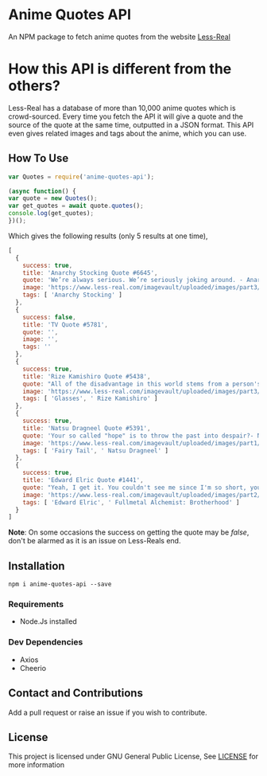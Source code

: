 # Anime Quotes API
An NPM package to fetch anime quotes from the website [Less-Real](https://www.less-real.com/)

# How this API is different from the others?
Less-Real has a database of more than 10,000 anime quotes which is crowd-sourced. Every time you fetch the API it will give a quote and the source of the quote at the same time, outputted in a JSON format. This API even gives related images and tags about the anime, which you can use.

## How To Use

```js
var Quotes = require('anime-quotes-api');

(async function() {
var quote = new Quotes();
var get_quotes = await quote.quotes();
console.log(get_quotes);
})();
```

Which gives the following results (only 5 results at one time),

```js
[
  {
    success: true,
    title: 'Anarchy Stocking Quote #6645',
    quote: 'We’re always serious. We’re seriously joking around. - Anarchy Stocking (Panty And Stocking With Gaterbelt)',
    image: 'https://www.less-real.com/imagevault/uploaded/images/part3/14827.jpg',
    tags: [ 'Anarchy Stocking' ]
  },
  {
    success: false,
    title: 'TV Quote #5781',
    quote: '',
    image: '',
    tags: ''
  },
  {
    success: true,
    title: 'Rize Kamishiro Quote #5438',
    quote: "All of the disadvantage in this world stems from a person's lack of ability.- Rize Kamishiro (Tokyo Ghoul)From episode Episode 12, time 13:14.",      
    image: 'https://www.less-real.com/imagevault/uploaded/images/part3/11486.jpg',
    tags: [ 'Glasses', ' Rize Kamishiro' ]
  },
  {
    success: true,
    title: 'Natsu Dragneel Quote #5391',
    quote: 'Your so called "hope" is to throw the past into despair?- Natsu Dragneel (Fairy Tail)From chapter 336, page .',
    image: 'https://www.less-real.com/imagevault/uploaded/images/part1/4604.jpg',
    tags: [ 'Fairy Tail', ' Natsu Dragneel' ]
  },
  {
    success: true,
    title: 'Edward Elric Quote #1441',
    quote: "Yeah, I get it. You couldn't see me since I'm so short, you couldn't distinguish me from all the grains of sand. VERY FUNNY!!- Edward Elric (Fullmetal Alchemist)",
    image: 'https://www.less-real.com/imagevault/uploaded/images/part2/9564.jpg',
    tags: [ 'Edward Elric', ' Fullmetal Alchemist: Brotherhood' ]
  }
]
```

**Note**: On some occasions the success on getting the quote may be *false*, don't be alarmed as it is an issue on Less-Reals end.

## Installation

`npm i anime-quotes-api --save`

### Requirements

* Node.Js installed

### Dev Dependencies

* Axios
* Cheerio

## Contact and Contributions

Add a pull request or raise an issue if you wish to contribute.

## License

This project is licensed under GNU General Public License, See [LICENSE](/LICENSE) for more information